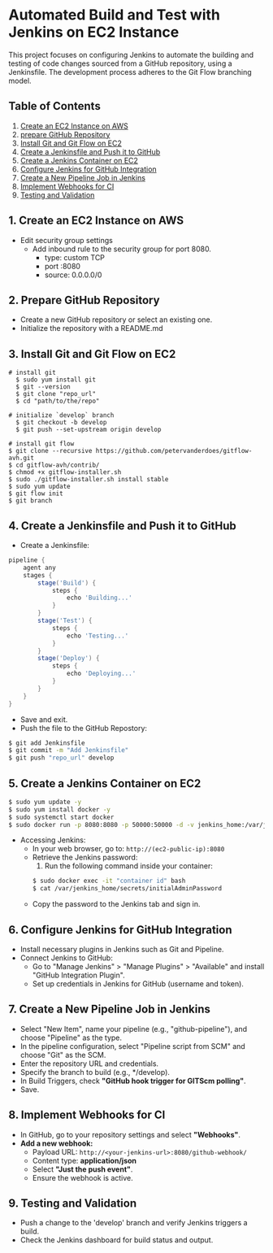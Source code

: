 # Automated Build and Test with Jenkins on EC2 Instance
This project focuses on configuring Jenkins to automate the building and testing of code changes sourced from a GitHub repository, using a Jenkinsfile. The development process adheres to the Git Flow branching model.
## Table of Contents
1. [Create an EC2 Instance on AWS](#create-an-ec2-on-aws)
2. [prepare GitHub Repository](#prepare-github-repository)
3. [Install Git and Git Flow on EC2](#install-git-and-git-flow-on-ec2)
4. [Create a Jenkinsfile and Push it to GitHub](#create-a-jenkinsfile-and-push-it-to-github)
5. [Create a Jenkins Container on EC2](#create-a-jenkins-container-on-ec2)
6. [Configure Jenkins for GitHub Integration](#configure-jenkins-for-github-integration)
7. [Create a New Pipeline Job in Jenkins](#create-a-new-pipeline-job-in-jenkins)
8. [Implement Webhooks for CI](#implement-webhooks-for-ci)
9. [Testing and Validation](#Testing-and-Validation)
## 1. Create an EC2 Instance on AWS 
- Edit security group settings
  - Add inbound rule to the security group for port 8080.
    - type: custom TCP
    - port :8080
    - source: 0.0.0.0/0
## 2. Prepare GitHub Repository
- Create a new GitHub repository or select an existing one.
- Initialize the repository with a README.md
## 3. Install Git and Git Flow on EC2
    # install git 
      $ sudo yum install git
      $ git --version
      $ git clone "repo_url"    
      $ cd "path/to/the/repo"
      
    # initialize `develop` branch
      $ git checkout -b develop
      $ git push --set-upstream origin develop

    # install git flow
    $ git clone --recursive https://github.com/petervanderdoes/gitflow-avh.git
    $ cd gitflow-avh/contrib/
    $ chmod +x gitflow-installer.sh
    $ sudo ./gitflow-installer.sh install stable
    $ sudo yum update
    $ git flow init
    $ git branch
  ## 4. Create a Jenkinsfile and Push it to GitHub
- Create a Jenkinsfile:
```groovy
pipeline {
    agent any
    stages {
        stage('Build') {
            steps {
                echo 'Building...'
            }
        }
        stage('Test') {
            steps {
                echo 'Testing...'
            }
        }
        stage('Deploy') {
            steps {
                echo 'Deploying...'
            }
        }
    }
}
```
- Save and exit.
- Push the file to the GitHub Repostory:
```bash
$ git add Jenkinsfile
$ git commit -m "Add Jenkinsfile"
$ git push "repo_url" develop
```
## 5. Create a Jenkins Container on EC2
```bash
$ sudo yum update -y
$ sudo yum install docker -y
$ sudo systemctl start docker
$ sudo docker run -p 8080:8080 -p 50000:50000 -d -v jenkins_home:/var/jenkins_home jenkins/jenkins:lts
```
- Accessing Jenkins:
    - In your web browser, go to: `http://(ec2-public-ip):8080`
    - Retrieve the Jenkins password:
        1. Run the following command inside your container:
        ```bash
        $ sudo docker exec -it "container id" bash
        $ cat /var/jenkins_home/secrets/initialAdminPassword
        ```
   - Copy the password to the Jenkins tab and sign in.
## 6. Configure Jenkins for GitHub Integration
- Install necessary plugins in Jenkins such as Git and Pipeline.
- Connect Jenkins to GitHub:
    - Go to "Manage Jenkins" > "Manage Plugins" > "Available" and install "GitHub Integration Plugin".
    - Set up credentials in Jenkins for GitHub (username and token).
## 7. Create a New Pipeline Job in Jenkins
- Select "New Item", name your pipeline (e.g., "github-pipeline"), and choose "Pipeline" as the type.
- In the pipeline configuration, select "Pipeline script from SCM" and choose "Git" as the SCM.
- Enter the repository URL and credentials.
- Specify the branch to build (e.g., */develop).
- In Build Triggers, check **"GitHub hook trigger for GITScm polling"**.
- Save.
## 8. Implement Webhooks for CI
- In GitHub, go to your repository settings and select **"Webhooks"**.
- **Add a new webhook:**
    - Payload URL: `http://<your-jenkins-url>:8080/github-webhook/`
    - Content type: **application/json**
    - Select **"Just the push event"**.
    - Ensure the webhook is active.
## 9. Testing and Validation
- Push a change to the 'develop' branch and verify Jenkins triggers a build.
- Check the Jenkins dashboard for build status and output.
